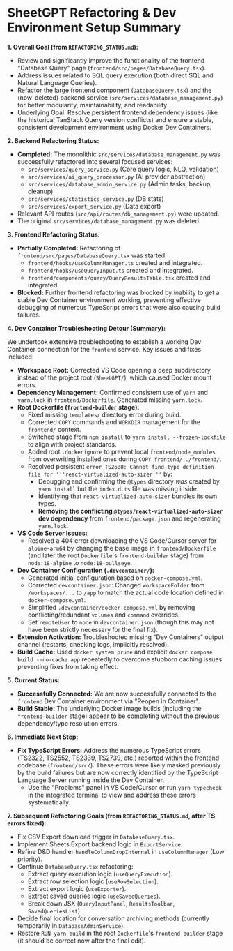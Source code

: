 # SheetGPT Refactoring & Dev Environment Setup Summary

**1. Overall Goal (from `REFACTORING_STATUS.md`):**

*   Review and significantly improve the functionality of the frontend "Database Query" page (`frontend/src/pages/DatabaseQuery.tsx`).
*   Address issues related to SQL query execution (both direct SQL and Natural Language Queries).
*   Refactor the large frontend component (`DatabaseQuery.tsx`) and the (now-deleted) backend service (`src/services/database_management.py`) for better modularity, maintainability, and readability.
*   Underlying Goal: Resolve persistent frontend dependency issues (like the historical TanStack Query version conflicts) and ensure a stable, consistent development environment using Docker Dev Containers.

**2. Backend Refactoring Status:**

*   **Completed:** The monolithic `src/services/database_management.py` was successfully refactored into several focused services:
    *   `src/services/query_service.py` (Core query logic, NLQ, validation)
    *   `src/services/ai_query_processor.py` (AI provider abstraction)
    *   `src/services/database_admin_service.py` (Admin tasks, backup, cleanup)
    *   `src/services/statistics_service.py` (DB stats)
    *   `src/services/export_service.py` (Data export)
*   Relevant API routes (`src/api/routes/db_management.py`) were updated.
*   The original `src/services/database_management.py` was deleted.

**3. Frontend Refactoring Status:**

*   **Partially Completed:** Refactoring of `frontend/src/pages/DatabaseQuery.tsx` was started:
    *   `frontend/hooks/useColumnManager.ts` created and integrated.
    *   `frontend/hooks/useQueryInput.ts` created and integrated.
    *   `frontend/components/query/QueryResultsTable.tsx` created and integrated.
*   **Blocked:** Further frontend refactoring was blocked by inability to get a stable Dev Container environment working, preventing effective debugging of numerous TypeScript errors that were also causing build failures.

**4. Dev Container Troubleshooting Detour (Summary):**

We undertook extensive troubleshooting to establish a working Dev Container connection for the `frontend` service. Key issues and fixes included:

*   **Workspace Root:** Corrected VS Code opening a deep subdirectory instead of the project root (`SheetGPT/`), which caused Docker mount errors.
*   **Dependency Management:** Confirmed consistent use of `yarn` and `yarn.lock` in `frontend/Dockerfile`. Generated missing `yarn.lock`.
*   **Root Dockerfile (`frontend-builder` stage):**
    *   Fixed missing `templates/` directory error during build.
    *   Corrected `COPY` commands and `WORKDIR` management for the `frontend/` context.
    *   Switched stage from `npm install` to `yarn install --frozen-lockfile` to align with project standards.
    *   Added root `.dockerignore` to prevent local `frontend/node_modules` from overwriting installed ones during `COPY frontend/ ./frontend/`.
    *   Resolved persistent `error TS2688: Cannot find type definition file for '''react-virtualized-auto-sizer'''` by:
        *   Debugging and confirming the `@types` directory *was* created by `yarn install` but the `index.d.ts` file was missing inside.
        *   Identifying that `react-virtualized-auto-sizer` bundles its own types.
        *   **Removing the conflicting `@types/react-virtualized-auto-sizer` dev dependency** from `frontend/package.json` and regenerating `yarn.lock`.
*   **VS Code Server Issues:**
    *   Resolved a 404 error downloading the VS Code/Cursor server for `alpine-arm64` by changing the base image in `frontend/Dockerfile` (and later the root `Dockerfile`'s `frontend-builder` stage) from `node:18-alpine` to `node:18-bullseye`.
*   **Dev Container Configuration (`.devcontainer/`):**
    *   Generated initial configuration based on `docker-compose.yml`.
    *   Corrected `devcontainer.json`: Changed `workspaceFolder` from `/workspaces/...` to `/app` to match the actual code location defined in `docker-compose.yml`.
    *   Simplified `.devcontainer/docker-compose.yml` by removing conflicting/redundant `volumes` and `command` overrides.
    *   Set `remoteUser` to `node` in `devcontainer.json` (though this may not have been strictly necessary for the final fix).
*   **Extension Activation:** Troubleshooted missing "Dev Containers" output channel (restarts, checking logs, implicitly resolved).
*   **Build Cache:** Used `docker system prune` and explicit `docker compose build --no-cache app` repeatedly to overcome stubborn caching issues preventing fixes from taking effect.

**5. Current Status:**

*   **Successfully Connected:** We are now successfully connected to the `frontend` Dev Container environment via "Reopen in Container".
*   **Build Stable:** The underlying Docker image builds (including the `frontend-builder` stage) appear to be completing without the previous dependency/type resolution errors.

**6. Immediate Next Step:**

*   **Fix TypeScript Errors:** Address the numerous TypeScript errors (TS2322, TS2552, TS2339, TS2739, etc.) reported within the frontend codebase (`frontend/src/`). These errors were likely masked previously by the build failures but are now correctly identified by the TypeScript Language Server running inside the Dev Container.
    *   Use the "Problems" panel in VS Code/Cursor or run `yarn typecheck` in the integrated terminal to view and address these errors systematically.

**7. Subsequent Refactoring Goals (from `REFACTORING_STATUS.md`, after TS errors fixed):**

*   Fix CSV Export download trigger in `DatabaseQuery.tsx`.
*   Implement Sheets Export backend logic in `ExportService`.
*   Refine D&D handler `handleColumnDropInternal` in `useColumnManager` (Low priority).
*   Continue `DatabaseQuery.tsx` refactoring:
    *   Extract query execution logic (`useQueryExecution`).
    *   Extract row selection logic (`useRowSelection`).
    *   Extract export logic (`useExporter`).
    *   Extract saved queries logic (`useSavedQueries`).
    *   Break down JSX (`QueryInputPanel`, `ResultsToolbar`, `SavedQueriesList`).
*   Decide final location for conversation archiving methods (currently temporarily in `DatabaseAdminService`).
*   Restore `RUN yarn build` in the root `Dockerfile`'s `frontend-builder` stage (it should be correct now after the final edit). 